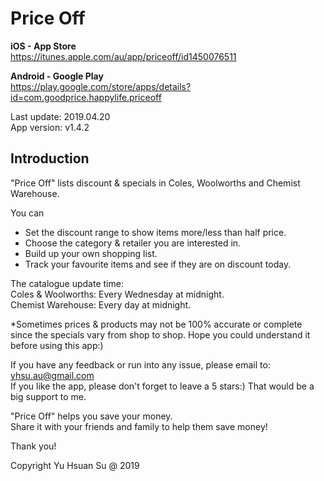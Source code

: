 # Price Off

**iOS - App Store**  
https://itunes.apple.com/au/app/priceoff/id1450076511

**Android - Google Play**  
https://play.google.com/store/apps/details?id=com.goodprice.happylife.priceoff

Last update: 2019.04.20  
App version: v1.4.2

## Introduction
"Price Off" lists discount & specials in Coles, Woolworths and Chemist Warehouse.  

You can  
  - Set the discount range to show items more/less than half price.
  - Choose the category & retailer you are interested in.
  - Build up your own shopping list.
  - Track your favourite items and see if they are on discount today.

The catalogue update time:  
Coles & Woolworths: Every Wednesday at midnight.  
Chemist Warehouse: Every day at midnight.

*Sometimes prices & products may not be 100% accurate or complete since the specials vary from shop to shop. Hope you could understand it before using this app:)

If you have any feedback or run into any issue, please email to: yhsu.au@gmail.com  
If you like the app, please don't forget to leave a 5 stars:) That would be a big support to me.  

"Price Off" helps you save your money.  
Share it with your friends and family to help them save money!  

Thank you!  

Copyright Yu Hsuan Su @ 2019